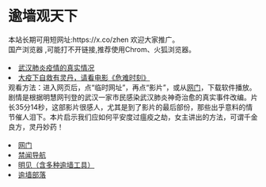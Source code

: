 # 逾墙观天下
<div>本站长期可用短网址:https://x.co/zhen 欢迎大家推广。</div>
<div>国产浏览器 ,可能打不开链接,推荐使用Chrom、火狐浏览器。</div>
<div><BR></div>

 <li><font class="ws11"><a href=https://x.co/pcp title="" target="_blank">武汉肺炎疫情的真实情况</a></font></li>
  <li><font class="ws11"><a href=https://raw.githack.com/otiny/up/master/show002.htm title="" target="_blank">大疫下自救有灵丹，请看电影《危难时刻》</a></font></li>
<div>观看方法：进入网页后，点“临时网址”，再点“影片”，或从<a href="https://github.com/odoor2/oo/blob/master/README.md" title="" target="_blank">网门</a></font></li>，下载软件播放。</div>
 
  <div>
剧情是根据明慧网刊登的武汉一家市民感染武汉肺炎神奇治愈的真实事件改编。片长35分14秒，这部影片很感人，尤其是到了影片的最后部份，那些出乎意料的情节催人泪下。本片启示我们应如何平安度过瘟疫之劫，女主讲出的方法，可谓千金良方，灵丹妙药！</div> 
  

<div><BR></div>

 

 <li><font class="ws11"><a href="https://github.com/odoor2/oo/blob/master/README.md" title="" target="_blank">网门</a></font></li  
  <UL> 
<li><font class="ws11"><a href="https://github.com/jyg66/4/wiki" title="" target="_blank">禁闻导航</a></font></li   
 <UL> 
 <li><font class="ws11"><a href="https://github.com/wlrgim293/www/blob/master/README.md" title="" target="_blank">明见（含多种逾墙工具）</a></font></li  

 

<UL>  

    
<li><font class="ws11"><a href="https://github.com/osurf/zdy/blob/master/README.md" title="" target="_blank">逾墙部落</a></font></li>
<div><BR></div>
 
